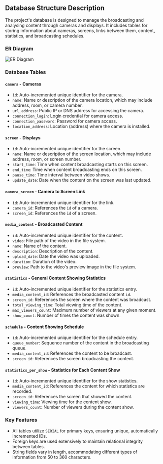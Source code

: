 ﻿## Database Structure Description

The project's database is designed to manage the broadcasting and analysing content through cameras and displays. It includes tables for storing information about cameras, screens, links between them, content, statistics, and broadcasting schedules.

### ER Diagram
![ER Diagram](documentation/ER_Diagram.png)

### Database Tables

#### `camera` - Cameras
- `id`: Auto-incremented unique identifier for the camera.
- `name`: Name or description of the camera location, which may include address, room, or camera number.
- `url_address`: Public IP or DNS address for accessing the camera.
- `connection_login`: Login credential for camera access.
- `connection_password`: Password for camera access.
- `location_address`: Location (address) where the camera is installed.

#### `screen` - Displays
- `id`: Auto-incremented unique identifier for the screen.
- `name`: Name or description of the screen location, which may include address, room, or screen number.
- `start_time`: Time when content broadcasting starts on this screen.
- `end_time`: Time when content broadcasting ends on this screen.
- `pause_time`: Time interval between video shows.
- `update_date`: Date when the content on the screen was last updated.

#### `camera_screen` - Camera to Screen Link
- `id`: Auto-incremented unique identifier for the link.
- `camera_id`: References the `id` of a camera.
- `screen_id`: References the `id` of a screen.

#### `media_content` - Broadcasted Content
- `id`: Auto-incremented unique identifier for the content.
- `video`: File path of the video in the file system.
- `name`: Name of the content.
- `description`: Description of the content.
- `upload_date`: Date the video was uploaded.
- `duration`: Duration of the video.
- `preview`: Path to the video's preview image in the file system.

#### `statistics` - General Content Showing Statistics
- `id`: Auto-incremented unique identifier for the statistics entry.
- `media_content_id`: References the broadcasted content `id`.
- `screen_id`: References the screen where the content was broadcast.
- `total_viewing_time`: Total viewing time of the content.
- `max_viewers_count`: Maximum number of viewers at any given moment.
- `show_count`: Number of times the content was shown.

#### `schedule` - Content Showing Schedule
- `id`: Auto-incremented unique identifier for the schedule entry.
- `queue_number`: Sequence number of the content in the broadcasting queue.
- `media_content_id`: References the content to be broadcast.
- `screen_id`: References the screen broadcasting the content.

#### `statistics_per_show` - Statistics for Each Content Show
- `id`: Auto-incremented unique identifier for the show statistics.
- `media_content_id`: References the content for which statistics are recorded.
- `screen_id`: References the screen that showed the content.
- `viewing_time`: Viewing time for the content show.
- `viewers_count`: Number of viewers during the content show.

### Key Features

- All tables utilize `SERIAL` for primary keys, ensuring unique, automatically incremented IDs.
- Foreign keys are used extensively to maintain relational integrity between tables.
- String fields vary in length, accommodating different types of information from 50 to 360 characters.

